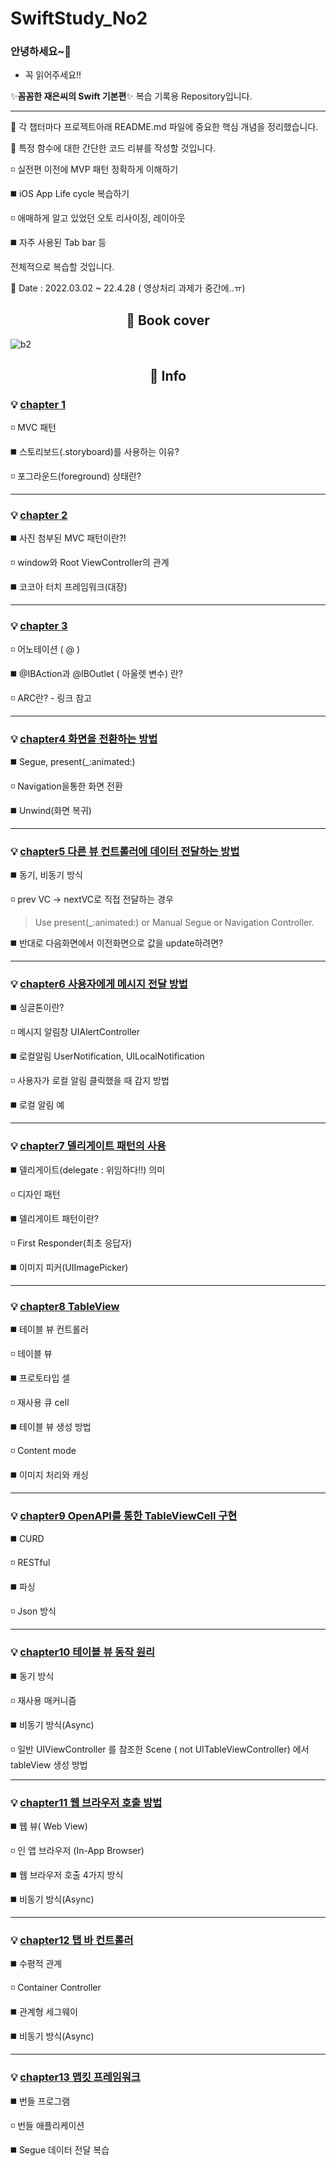 # SwiftStudy_No2

### 안녕하세요~👋

- 꼭 읽어주세요!!

✨**꼼꼼한 재은씨의 Swift 기본편**✨  복습 기록용 Repository입니다.

---

:gift: 각 챕터마다 프로젝트아래 README.md 파일에 중요한 핵심 개념을 정리했습니다.

🔭 특정 함수에 대한 간단한 코드 리뷰를 작성할 것입니다.

◽ 실전편 이전에 MVP 패턴 정확하게 이해하기

◼️ iOS App Life cycle 복습하기

◽ 애매하게 알고 있었던 오토 리사이징, 레이아웃 

◼️ 자주 사용된 Tab bar 등 
	
전체적으로 복습할 것입니다.
	
 🌱  Date : 2022.03.02 ~ 22.4.28 ( 영상처리 과제가 중간에..ㅠ)

<div align=center><h2> 📗 Book cover </h2></div>

![b2](https://user-images.githubusercontent.com/96910404/156351366-ff68962d-dc09-4e21-8118-71add9b8df38.jpeg)

<div align=center><h2> 📇 Info </h2></div>

### 💡 <a href="https://github.com/SHcommit/Swift-Study/blob/master/SwiftStudy_No2/Ch1%22helloworld%22/README.md">chapter 1 </a>

 ◽ MVC 패턴
 
 ◼️ 스토리보드(.storyboard)를 사용하는 이유?
 
 ◽ 포그라운드(foreground) 상태란?
 
 ---
 
 ### 💡 <a href="[https://github.com/SHcommit/SwiftStudy_No2/tree/master/Ch2%3CiOS%3EHierachy%2CLifeCycle](https://github.com/SHcommit/Swift-Study/blob/master/SwiftStudy_No2/Ch2%3CiOS%3EHierachy%2CLifeCycle/README.md" >chapter 2</a>
 
 ◼️ 사진 첨부된 MVC 패턴이란?!
 
 ◽ window와 Root ViewController의 관계
 
 ◼️ 코코아 터치 프레임워크(대장)
 
 ---
 
 ### 💡 <a href="https://github.com/SHcommit/SwiftStudy_No2/tree/master/Ch3_outletVariable" target="_blank">chapter 3</a>
  
 ◽ 어노테이션 ( @ )
 
 ◼️ @IBAction과 @IBOutlet ( 아울렛 변수) 란?
 
 ◽ ARC란? - 링크 참고
 
 ---
 
 ### 💡 <a href="https://github.com/SHcommit/SwiftStudy_No2/tree/master/Ch4_%ED%99%94%EB%A9%B4%EC%A0%84%ED%99%98" target="_blank">chapter4 화면을 전환하는 방법</a>
 ◼️ Segue, present(_:animated:)

 ◽ Navigation을통한 화면 전환
 
 ◼️ Unwind(화면 복귀)

 ---
 
  ### 💡 <a href="https://github.com/SHcommit/SwiftStudy_No2/tree/master/Ch5_submitValue" target="_blank"> chapter5 다른 뷰 컨트롤러에 데이터 전달하는 방법</a>

 ◼️ 동기, 비동기 방식

 ◽ prev VC -> nextVC로 직접 전달하는 경우 
 
 > Use present(_:animated:) or Manual Segue or Navigation Controller.
 
 ◼️ 반대로 다음화면에서 이전화면으로 값을 update하려면?

 ---
 
  ### 💡 <a href="https://github.com/SHcommit/SwiftStudy_No2/tree/master/Ch6_Alert" target="_blank">chapter6 사용자에게 메시지 전달 방법</a>
  
  ◼️ 싱글톤이란?
  
  ◽ 메시지 알림창 UIAlertController
  
  ◼️ 로컬알림 UserNotification, UILocalNotification
  
  ◽ 사용자가 로컬 알림 클릭했을 때 감지 방법

  ◼️ 로컬 알림 예
  
  ---
  
   ### 💡 <a href="https://github.com/SHcommit/SwiftStudy_No2/tree/master/Ch7_DelegatePattern" target="_blank"> chapter7 델리게이트 패턴의 사용</a>
  
  ◼️ 델리게이트(delegate : 위임하다!!) 의미
  
  ◽ 디자인 패턴
  
  ◼️ 델리게이트 패턴이란?
  
  ◽ First Responder(최초 응답자)

  ◼️ 이미지 피커(UIImagePicker)
  
  ---
  
  ### 💡 <a href="https://github.com/SHcommit/SwiftStudy_No2/tree/master/Ch8_TableView" target="_blank">chapter8 TableView</a>
  
  ◼️ 테이블 뷰 컨트롤러
  
  ◽ 테이블 뷰
  
  ◼️ 프로토타입 셀
  
  ◽ 재사용 큐 cell

  ◼️ 테이블 뷰 생성 방법
  
  ◽ Content mode
  
  ◼️ 이미지 처리와 캐싱
  
  ---

### 💡 <a href="https://github.com/SHcommit/SwiftStudy_No2/tree/master/Ch9_RESTAPI" target="_blank">chapter9 OpenAPI를 통한 TableViewCell 구현</a>
  
  ◼️ CURD
  
  ◽ RESTful
  
  ◼️ 파싱
  
  ◽ Json 방식

  ---
 
### 💡 <a href="https://github.com/SHcommit/SwiftStudy_No2/blob/master/Ch10_TableViewAsync/README.md" target="_blank">chapter10 테이블 뷰 동작 원리</a>
  
  ◼️ 동기 방식
  
  ◽ 재사용 매커니즘
  
  ◼️ 비동기 방식(Async)
  
  ◽ 일반 UIViewController 를 참조한 Scene ( not UITableViewController) 에서 tableView 생성 방법

  ---
 
### 💡 <a href="https://github.com/SHcommit/SwiftStudy_No2/tree/master/Ch11_WebView" target="_blank">chapter11 웹 브라우저 호출 방법</a>
  
  ◼️ 웹 뷰( Web View)
  
  ◽ 인 앱 브라우저 (In-App Browser)
  
  ◼️ 웹 브라우저 호출 4가지 방식
  
  ◼️ 비동기 방식(Async)
  
  ---
  
  ### 💡 <a href="https://github.com/SHcommit/SwiftStudy_No2/tree/master/Ch12_TabBar" target="_blank">chapter12 탭 바 컨트롤러</a>
  
  ◼️ 수평적 관계
  
  ◽ Container Controller
  
  ◼️ 관계형 세그웨이
  
  ◼️ 비동기 방식(Async)
  
  ---
  
  ### 💡 <a href="https://github.com/SHcommit/SwiftStudy_No2/tree/master/Ch13_mapKit" target="_blank">chapter13 맵킷 프레임워크</a>
  
  ◼️ 번들 프로그램
  
  ◽ 번들 애플리케이션
  
  ◼️ Segue 데이터 전달 복습
